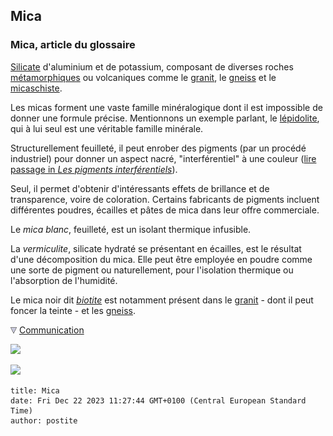 ## Mica
### Mica, article du glossaire
 [Silicate](silicate.html) d'aluminium et de potassium, composant de diverses roches [métamorphiques](metamorphiques.html) ou volcaniques comme le [granit](granit.html), le [gneiss](gneiss.html) et le [micaschiste](s.html#micaschiste).

Les micas forment une vaste famille minéralogique dont il est impossible de donner une formule précise. Mentionnons un exemple parlant, le [lépidolite](lepidolithe.html), qui à lui seul est une véritable famille minérale.

Structurellement feuilleté, il peut enrober des pigments (par un procédé industriel) pour donner un aspect nacré, "interférentiel" à une couleur ([lire passage in _Les pigments interférentiels_](interferentielspigments.html#mica)).

Seul, il permet d'obtenir d'intéressants effets de brillance et de transparence, voire de coloration. Certains fabricants de pigments incluent différentes poudres, écailles et pâtes de mica dans leur offre commerciale.

Le _mica blanc_, feuilleté, est un isolant thermique infusible.

La _vermiculite_, silicate hydraté se présentant en écailles, est le résultat d'une décomposition du mica. Elle peut être employée en poudre comme une sorte de pigment ou naturellement, pour l'isolation thermique ou l'absorption de l'humidité.

Le mica noir dit _[biotite](granit.html)_ est notamment présent dans le [granit](granit.html) - dont il peut foncer la teinte - et les [gneiss](gneiss.html).



![](images/flechebas.gif) [Communication](http://www.artrealite.com/annonceurs.htm) 

[![](https://cbonvin.fr/sites/regie.artrealite.com/visuels/campagne1.png)](index-2.html#20131014)

![](https://cbonvin.fr/sites/regie.artrealite.com/visuels/campagne2.png)
```
title: Mica
date: Fri Dec 22 2023 11:27:44 GMT+0100 (Central European Standard Time)
author: postite
```
